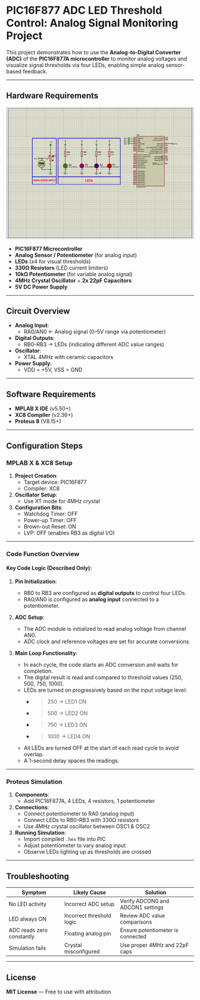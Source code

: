 # PIC16F877 ADC LED Threshold Control: Analog Signal Monitoring Project

This project demonstrates how to use the **Analog-to-Digital Converter (ADC)** of the **PIC16F877A microcontroller** to monitor analog voltages and visualize signal thresholds via four LEDs, enabling simple analog sensor-based feedback.

---

## Hardware Requirements  
![PIC16F877 ADC Circuit](circuit.png)  
- **PIC16F877 Microcontroller**  
- **Analog Sensor / Potentiometer** (for analog input)  
- **LEDs** (x4 for visual thresholds)  
- **330Ω Resistors** (LED current limiters)  
- **10kΩ Potentiometer** (for variable analog signal)  
- **4MHz Crystal Oscillator** + **2x 22pF Capacitors**  
- **5V DC Power Supply**

---

## Circuit Overview  
- **Analog Input**:  
  - RA0/AN0 ← Analog signal (0–5V range via potentiometer)  
- **Digital Outputs**:  
  - RB0–RB3 → LEDs (indicating different ADC value ranges)  
- **Oscillator**:  
  - XTAL 4MHz with ceramic capacitors  
- **Power Supply**:  
  - VDD = +5V, VSS = GND

---

## Software Requirements  
- **MPLAB X IDE** (v5.50+)  
- **XC8 Compiler** (v2.36+)  
- **Proteus 8** (V8.15+)

---

## Configuration Steps  

### MPLAB X & XC8 Setup  
1. **Project Creation**:  
   - Target device: PIC16F877  
   - Compiler: XC8  
2. **Oscillator Setup**:  
   - Use XT mode for 4MHz crystal  
3. **Configuration Bits**:  
   - Watchdog Timer: OFF  
   - Power-up Timer: OFF  
   - Brown-out Reset: ON  
   - LVP: OFF (enables RB3 as digital I/O)

---

### Code Function Overview  
#### Key Code Logic (Described Only):

1. **Pin Initialization**:  
   - RB0 to RB3 are configured as **digital outputs** to control four LEDs.  
   - RA0/AN0 is configured as **analog input** connected to a potentiometer.

2. **ADC Setup**:  
   - The ADC module is initialized to read analog voltage from channel AN0.  
   - ADC clock and reference voltages are set for accurate conversions.

3. **Main Loop Functionality**:  
   - In each cycle, the code starts an ADC conversion and waits for completion.  
   - The digital result is read and compared to threshold values (250, 500, 750, 1000).  
   - LEDs are turned on progressively based on the input voltage level:  
     - >250 → LED1 ON  
     - >500 → LED2 ON  
     - >750 → LED3 ON  
     - >1000 → LED4 ON  
   - All LEDs are turned OFF at the start of each read cycle to avoid overlap.  
   - A 1-second delay spaces the readings.

---

### Proteus Simulation  
1. **Components**:  
   - Add PIC16F877A, 4 LEDs, 4 resistors, 1 potentiometer  
2. **Connections**:  
   - Connect potentiometer to RA0 (analog input)  
   - Connect LEDs to RB0–RB3 with 330Ω resistors  
   - Use 4MHz crystal oscillator between OSC1 & OSC2  
3. **Running Simulation**:  
   - Import compiled `.hex` file into PIC  
   - Adjust potentiometer to vary analog input  
   - Observe LEDs lighting up as thresholds are crossed

---

## Troubleshooting  
| Symptom                  | Likely Cause                  | Solution                          |  
|--------------------------|-------------------------------|-----------------------------------|  
| No LED activity          | Incorrect ADC setup           | Verify ADCON0 and ADCON1 settings |  
| LED always ON            | Incorrect threshold logic     | Review ADC value comparisons      |  
| ADC reads zero constantly| Floating analog pin           | Ensure potentiometer is connected |  
| Simulation fails         | Crystal misconfigured         | Use proper 4MHz and 22pF caps     |

---

## License  
**MIT License** — Free to use with attribution
